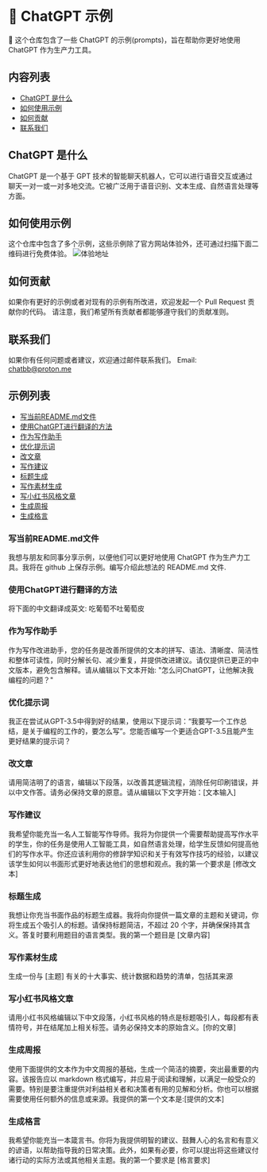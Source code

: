 # 📕 ChatGPT 示例

💬 这个仓库包含了一些 ChatGPT 的示例(prompts)，旨在帮助你更好地使用 ChatGPT 作为生产力工具。

## 内容列表

- [ChatGPT 是什么](#ChatGPT-是什么)
- [如何使用示例](#如何使用示例)
- [如何贡献](#如何贡献)
- [联系我们](#联系我们)

## ChatGPT 是什么

ChatGPT 是一个基于 GPT 技术的智能聊天机器人，它可以进行语音交互或通过聊天一对一或一对多地交流。它被广泛用于语音识别、文本生成、自然语言处理等方面。

## 如何使用示例

这个仓库中包含了多个示例，这些示例除了官方网站体验外，还可通过扫描下面二维码进行免费体验。
![体验地址](https://yh-media-output.oss-cn-hangzhou.aliyuncs.com/free.png)

## 如何贡献

如果你有更好的示例或者对现有的示例有所改进，欢迎发起一个 Pull Request 贡献你的代码。
请注意，我们希望所有贡献者都能够遵守我们的贡献准则。

## 联系我们

如果你有任何问题或者建议，欢迎通过邮件联系我们。 Email: chatbb@proton.me

## 示例列表

- [写当前README.md文件](#写当前README.md文件)
- [使用ChatGPT进行翻译的方法](#使用ChatGPT进行翻译的方法)
- [作为写作助手](#作为写作助手)
- [优化提示词](#优化提示词)
- [改文章](#改文章)
- [写作建议](#写作建议)
- [标题生成](#标题生成)
- [写作素材生成](#写作素材生成)
- [写小红书风格文章](#写小红书风格文章)
- [生成周报](#生成周报)
- [生成格言](#生成格言)

### 写当前README.md文件
我想与朋友和同事分享示例，以便他们可以更好地使用 ChatGPT 作为生产力工具。我将在 github 上保存示例。编写介绍此想法的 README.md 文件.

### 使用ChatGPT进行翻译的方法
将下面的中文翻译成英文: 吃葡萄不吐葡萄皮

### 作为写作助手
作为写作改进助手，您的任务是改善所提供的文本的拼写、语法、清晰度、简洁性和整体可读性，同时分解长句、减少重复，并提供改进建议。请仅提供已更正的中文版本，避免包含解释。请从编辑以下文本开始: "怎么问ChatGPT，让他解决我编程的问题？"

### 优化提示词
我正在尝试从GPT-3.5中得到好的结果，使用以下提示词：“我要写一个工作总结，是关于编程的工作的，要怎么写”。您能否编写一个更适合GPT-3.5且能产生更好结果的提示词？

### 改文章
请用简洁明了的语言，编辑以下段落，以改善其逻辑流程，消除任何印刷错误，并以中文作答。请务必保持文章的原意。请从编辑以下文字开始：[文本输入]

### 写作建议
我希望你能充当一名人工智能写作导师。我将为你提供一个需要帮助提高写作水平的学生，你的任务是使用人工智能工具，如自然语言处理，给学生反馈如何提高他们的写作水平。你还应该利用你的修辞学知识和关于有效写作技巧的经验，以建议该学生如何以书面形式更好地表达他们的思想和观点。我的第一个要求是 [修改文本]

### 标题生成
我想让你充当书面作品的标题生成器。我将向你提供一篇文章的主题和关键词，你将生成五个吸引人的标题。请保持标题简洁，不超过 20 个字，并确保保持其含义。答复时要利用题目的语言类型。我的第一个题目是 [文章内容]

### 写作素材生成
生成一份与 [主题] 有关的十大事实、统计数据和趋势的清单，包括其来源

### 写小红书风格文章
请用小红书风格编辑以下中文段落，小红书风格的特点是标题吸引人，每段都有表情符号，并在结尾加上相关标签。请务必保持文本的原始含义。[你的文章]

### 生成周报
使用下面提供的文本作为中文周报的基础，生成一个简洁的摘要，突出最重要的内容。该报告应以 markdown 格式编写，并应易于阅读和理解，以满足一般受众的需要。特别是要注重提供对利益相关者和决策者有用的见解和分析。你也可以根据需要使用任何额外的信息或来源。我提供的第一个文本是:[提供的文本]

### 生成格言
我希望你能充当一本箴言书。你将为我提供明智的建议、鼓舞人心的名言和有意义的谚语，以帮助指导我的日常决策。此外，如果有必要，你可以提出将这些建议付诸行动的实际方法或其他相关主题。我的第一个要求是 [格言要求]
